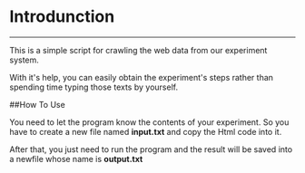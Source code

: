 ﻿# Introdunction

---
This is a simple script for crawling the web data from our experiment system.

With it's help, you can easily obtain the experiment's steps rather than spending time typing those texts by yourself.

##How To Use

You need to let the program know the contents of your experiment. So you have to create a new file named **input.txt** and copy the Html code into it.

After that, you just need to run the program and the result will be saved into a newfile whose name is **output.txt**
